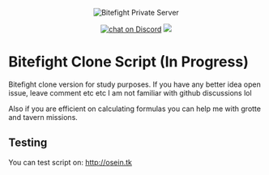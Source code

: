 <p align="center"><img src="https://github.com/Osein/bitefight/blob/master/public/img/home_splash.jpg?raw=true" alt="Bitefight Private Server"></p>

<p align="center">
    <a href="https://discord.gg/rg7Dbte">
        <img src="https://img.shields.io/discord/401039368678277131.svg?style=for-the-badge"
            alt="chat on Discord"></a>
    <img src="https://img.shields.io/badge/version-0.0.2-orange.svg?style=for-the-badge"/>
</p>

# Bitefight Clone Script (In Progress)

Bitefight clone version for study purposes. If you have any better idea open issue, leave comment etc etc I am not familiar with github discussions lol

Also if you are efficient on calculating formulas you can help me with grotte and tavern missions.

## Testing

You can test script on: http://osein.tk